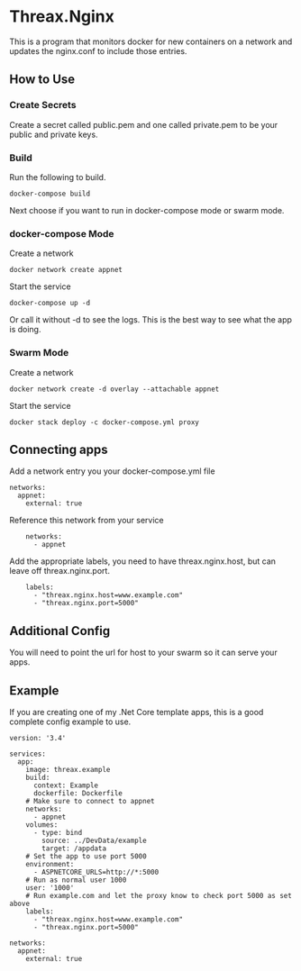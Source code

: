 # Threax.Nginx
This is a program that monitors docker for new containers on a network and updates the nginx.conf to include those entries.

## How to Use
### Create Secrets
Create a secret called public.pem and one called private.pem to be your public and private keys.

### Build
Run the following to build. 
```
docker-compose build
```

Next choose if you want to run in docker-compose mode or swarm mode.

### docker-compose Mode
Create a network
```
docker network create appnet
```
Start the service
```
docker-compose up -d
```
Or call it without -d to see the logs. This is the best way to see what the app is doing.

### Swarm Mode
Create a network
```
docker network create -d overlay --attachable appnet
```
Start the service
```
docker stack deploy -c docker-compose.yml proxy
```

## Connecting apps
Add a network entry you your docker-compose.yml file
```
networks:
  appnet:
    external: true
```

Reference this network from your service
```
    networks:
      - appnet
```

Add the appropriate labels, you need to have threax.nginx.host, but can leave off threax.nginx.port.
```
    labels:
      - "threax.nginx.host=www.example.com"
      - "threax.nginx.port=5000"
```

## Additional Config
You will need to point the url for host to your swarm so it can serve your apps.

## Example
If you are creating one of my .Net Core template apps, this is a good complete config example to use.
```
version: '3.4'

services:
  app:
    image: threax.example
    build:
      context: Example
      dockerfile: Dockerfile
    # Make sure to connect to appnet
    networks:
      - appnet
    volumes:
      - type: bind
        source: ../DevData/example
        target: /appdata
    # Set the app to use port 5000
    environment:
      - ASPNETCORE_URLS=http://*:5000
    # Run as normal user 1000
    user: '1000'
    # Run example.com and let the proxy know to check port 5000 as set above
    labels:
      - "threax.nginx.host=www.example.com"
      - "threax.nginx.port=5000"

networks:
  appnet:
    external: true
```